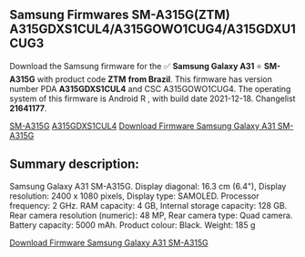<h2>Samsung Firmwares SM-A315G(ZTM) A315GDXS1CUL4/A315GOWO1CUG4/A315GDXU1CUG3</h2>
Download the Samsung firmware for the ✅ <strong>Samsung Galaxy A31 </strong> ⭐ <strong>SM-A315G</strong> with product code <strong>ZTM</strong> <strong> from Brazil</strong>. This firmware has version number PDA <strong>A315GDXS1CUL4</strong> and CSC A315GOWO1CUG4. The operating system of this firmware is Android R , with build date 2021-12-18. Changelist <strong>21641177</strong>.


[SM-A315G](https://samfirm.shop/samsung/model/SM-A315G)
[A315GDXS1CUL4](https://samfirm.shop/samsung/pda/A315GDXS1CUL4)
[Download Firmware Samsung Galaxy A31 SM-A315G](https://samfirm.shop/samsung/firmware/483208)
<h2>Summary description:</h2>
<p>Samsung Galaxy A31 SM-A315G. Display diagonal: 16.3 cm (6.4"), Display resolution: 2400 x 1080 pixels, Display type: SAMOLED. Processor frequency: 2 GHz. RAM capacity: 4 GB, Internal storage capacity: 128 GB. Rear camera resolution (numeric): 48 MP, Rear camera type: Quad camera. Battery capacity: 5000 mAh. Product colour: Black. Weight: 185 g</p>


[Download Firmware Samsung Galaxy A31 SM-A315G](https://samfirm.shop/samsung/firmware/483208)
